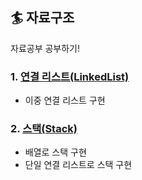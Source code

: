 ## :surfer: 자료구조

자료공부 공부하기!

### 1. [연결 리스트(LinkedList)](./LinkedList/)

- 이중 연결 리스트 구현

### 2. [스택(Stack)](./Stack/)

- 배열로 스택 구현
- 단일 연결 리스트로 스택 구현
